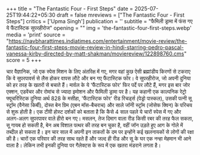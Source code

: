 +++
title = "The Fantastic Four - First Steps"
date = 2025-07-25T19:44:22+05:30
draft = false
mreviews = ["The Fantastic Four - First Steps"]
critics = ['Upma Singh']
publication = ''
subtitle = "फैमिली ड्रामा में फंस गए ये फैंटास्टिक सुपरहीरोज"
opening = ""
img = 'the-fantastic-four-first-steps.webp'
media = 'print'
source = "https://navbharattimes.indiatimes.com/entertainment/movie-review/the-fantastic-four-first-steps-movie-review-in-hindi-starring-pedro-pascal-vanessa-kirby-directed-by-matt-shakman/moviereview/122898760.cms"
score = 5
+++

चार वैज्ञानिक, जो एक स्पेस मिशन के लिए अंतरिक्ष में गए, मगर वहां कुछ ऐसी ब्रह्मांडीय किरणों से टकराए कि वे सुपरपावर्स से लैस होकर वापस लौटे और बन गए फैंटास्टिक फोर। वे सुपरहीरोज, जो अपनी दुनिया को हर तरह के खतरों से बचाते हैं। मार्वल के ये 'फैंटास्टिक फोर' फिर पर्दे पर लौटे हैं, मगर इस बार जोर एक्शन, एडवेंचर और रोमांच से ज्यादा इमोशन और फैमिली ड्रामा पर है। यह कहानी एक काल्पनिक रेट्रो फ्यूचरिस्टिक दुनिया अर्थ 828 के मसीहा, 'फैंटास्टिक फोर' रीड रिचर्ड्स (पेड्रो पास्कल), उसकी पत्नी सू स्ट्रॉम (वैनेसा किर्बी), दोस्त बेन ग्रिम (एबन मॉस-बैचराच) और साले जॉनी स्ट्रॉम (जोसेफ क्विन) के परिचय से शुरू होती है। एक टीवी होस्ट दर्शकों को बताता है कि कैसे 4 साल पहले ये चारों स्पेस में गए और अलग-अलग सुपरपावर वाले हीरो बन गए। मसलन, तेज दिमाग वाला रीड किसी रबर की तरह फैल सकता, सू गायब हो सकती है, बेन अब विशाल पत्थर की तरह बन चुका है, वहीं जॉन उड़ते हुए आग के गोले में तब्दील हो सकता है। इन चार साल में अपनी इन ताकतों के दम पर इन्होंने कई खलनायकों से लोगों की रक्षा की है। चारों एक परिवार की तरह साथ रहते हैं और जल्द ही रीड और सू के घर एक नन्हा मेहमान भी आने वाला है। लेकिन तभी इनकी दुनिया पर गैलेक्टस के रूप में एक खतरा मंडराने लगता है।
